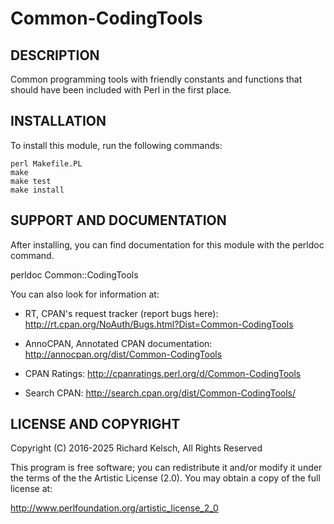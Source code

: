 # Common-CodingTools

## DESCRIPTION

Common programming tools with friendly constants and functions that should have been included with Perl in the first place.

## INSTALLATION

To install this module, run the following commands:

    perl Makefile.PL
    make
    make test
    make install

## SUPPORT AND DOCUMENTATION

After installing, you can find documentation for this module with the
perldoc command.

 perldoc Common::CodingTools

You can also look for information at:

* RT, CPAN's request tracker (report bugs here):  http://rt.cpan.org/NoAuth/Bugs.html?Dist=Common-CodingTools

* AnnoCPAN, Annotated CPAN documentation:  http://annocpan.org/dist/Common-CodingTools

* CPAN Ratings:  http://cpanratings.perl.org/d/Common-CodingTools

* Search CPAN:  http://search.cpan.org/dist/Common-CodingTools/

## LICENSE AND COPYRIGHT

Copyright (C) 2016-2025 Richard Kelsch,
All Rights Reserved

This program is free software; you can redistribute it and/or modify it
under the terms of the the Artistic License (2.0). You may obtain a
copy of the full license at:

http://www.perlfoundation.org/artistic_license_2_0
